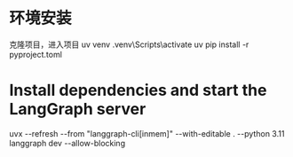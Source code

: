 # 环境安装
克隆项目，进入项目
uv venv
.venv\Scripts\activate
uv pip install -r pyproject.toml
# Install dependencies and start the LangGraph server
uvx --refresh --from "langgraph-cli[inmem]" --with-editable . --python 3.11 langgraph dev --allow-blocking
